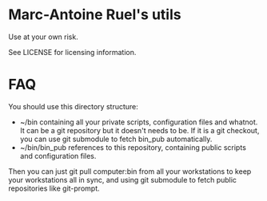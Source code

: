 Marc-Antoine Ruel's utils
=========================

Use at your own risk.

See LICENSE for licensing information.


FAQ
===

You should use this directory structure:
- ~/bin containing all your private scripts, configuration files and whatnot. It
  can be a git repository but it doesn't needs to be. If it is a git checkout,
  you can use git submodule to fetch bin_pub automatically.
- ~/bin/bin_pub references to this repository, containing public scripts and
  configuration files.

Then you can just git pull computer:bin from all your workstations to keep your
workstations all in sync, and using git submodule to fetch public repositories
like git-prompt.
